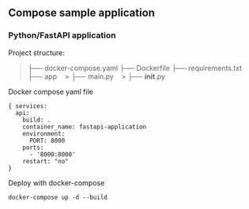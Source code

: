 ## Compose sample application

### Python/FastAPI application
Project structure:

> ├── docker-compose.yaml
> ├── Dockerfile
> ├── requirements.txt
> ├── app
    > ├── main.py
    > ├── __init__.py


Docker compose yaml file

```
{ services:
  api:
    build: .
    container_name: fastapi-application
    environment:
      PORT: 8000
    ports:
      - '8000:8000'
    restart: "no"
}
```


Deploy with docker-compose

`docker-compose up -d --build`